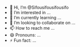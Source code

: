 - 👋 Hi, I’m @Sifousifousifousifo
- 👀 I’m interested in ...
- 🌱 I’m currently learning ...
- 💞️ I’m looking to collaborate on ...
- 📫 How to reach me ...
- 😄 Pronouns: ...
- ⚡ Fun fact: ...

<!---
Sifousifousifousifo/Sifousifousifousifo is a ✨ special ✨ repository because its `README.md` (this file) appears on your GitHub profile.
You can click the Preview link to take a look at your changes.
--->
